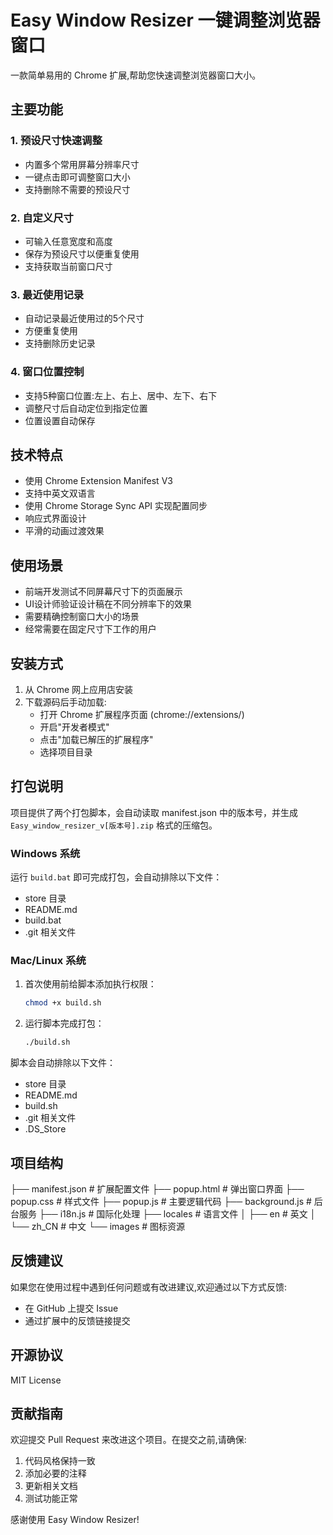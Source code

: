 # Easy Window Resizer 一键调整浏览器窗口

一款简单易用的 Chrome 扩展,帮助您快速调整浏览器窗口大小。

## 主要功能

### 1. 预设尺寸快速调整
- 内置多个常用屏幕分辨率尺寸
- 一键点击即可调整窗口大小
- 支持删除不需要的预设尺寸

### 2. 自定义尺寸
- 可输入任意宽度和高度
- 保存为预设尺寸以便重复使用
- 支持获取当前窗口尺寸

### 3. 最近使用记录
- 自动记录最近使用过的5个尺寸
- 方便重复使用
- 支持删除历史记录

### 4. 窗口位置控制
- 支持5种窗口位置:左上、右上、居中、左下、右下
- 调整尺寸后自动定位到指定位置
- 位置设置自动保存

## 技术特点

- 使用 Chrome Extension Manifest V3
- 支持中英文双语言
- 使用 Chrome Storage Sync API 实现配置同步
- 响应式界面设计
- 平滑的动画过渡效果

## 使用场景

- 前端开发测试不同屏幕尺寸下的页面展示
- UI设计师验证设计稿在不同分辨率下的效果
- 需要精确控制窗口大小的场景
- 经常需要在固定尺寸下工作的用户

## 安装方式

1. 从 Chrome 网上应用店安装
2. 下载源码后手动加载:
   - 打开 Chrome 扩展程序页面 (chrome://extensions/)
   - 开启"开发者模式"
   - 点击"加载已解压的扩展程序"
   - 选择项目目录

## 打包说明

项目提供了两个打包脚本，会自动读取 manifest.json 中的版本号，并生成 `Easy_window_resizer_v[版本号].zip` 格式的压缩包。

### Windows 系统
运行 `build.bat` 即可完成打包，会自动排除以下文件：
- store 目录
- README.md
- build.bat
- .git 相关文件

### Mac/Linux 系统
1. 首次使用前给脚本添加执行权限：
   ```bash
   chmod +x build.sh
   ```

2. 运行脚本完成打包：
   ```bash
   ./build.sh
   ```

脚本会自动排除以下文件：
- store 目录
- README.md
- build.sh
- .git 相关文件
- .DS_Store

## 项目结构 
├── manifest.json # 扩展配置文件
├── popup.html # 弹出窗口界面
├── popup.css # 样式文件
├── popup.js # 主要逻辑代码
├── background.js # 后台服务
├── i18n.js # 国际化处理
├── locales # 语言文件
│ ├── en # 英文
│ └── zh_CN # 中文
└── images # 图标资源


## 反馈建议

如果您在使用过程中遇到任何问题或有改进建议,欢迎通过以下方式反馈:

- 在 GitHub 上提交 Issue
- 通过扩展中的反馈链接提交

## 开源协议

MIT License

## 贡献指南

欢迎提交 Pull Request 来改进这个项目。在提交之前,请确保:

1. 代码风格保持一致
2. 添加必要的注释
3. 更新相关文档
4. 测试功能正常

感谢使用 Easy Window Resizer!